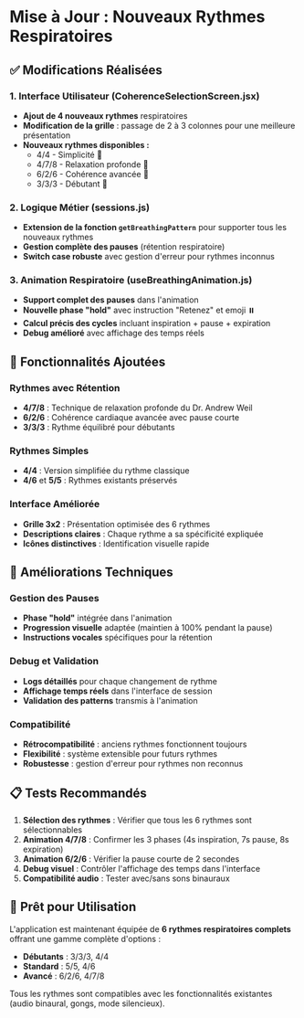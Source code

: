 # Mise à Jour : Nouveaux Rythmes Respiratoires

## ✅ Modifications Réalisées

### 1. Interface Utilisateur (CoherenceSelectionScreen.jsx)
- **Ajout de 4 nouveaux rythmes** respiratoires
- **Modification de la grille** : passage de 2 à 3 colonnes pour une meilleure présentation
- **Nouveaux rythmes disponibles :**
  - 4/4 - Simplicité 🎯
  - 4/7/8 - Relaxation profonde 🧘
  - 6/2/6 - Cohérence avancée 💎
  - 3/3/3 - Débutant 🌊

### 2. Logique Métier (sessions.js)
- **Extension de la fonction `getBreathingPattern`** pour supporter tous les nouveaux rythmes
- **Gestion complète des pauses** (rétention respiratoire)
- **Switch case robuste** avec gestion d'erreur pour rythmes inconnus

### 3. Animation Respiratoire (useBreathingAnimation.js)
- **Support complet des pauses** dans l'animation
- **Nouvelle phase "hold"** avec instruction "Retenez" et emoji ⏸️
- **Calcul précis des cycles** incluant inspiration + pause + expiration
- **Debug amélioré** avec affichage des temps réels

## 🎯 Fonctionnalités Ajoutées

### Rythmes avec Rétention
- **4/7/8** : Technique de relaxation profonde du Dr. Andrew Weil
- **6/2/6** : Cohérence cardiaque avancée avec pause courte
- **3/3/3** : Rythme équilibré pour débutants

### Rythmes Simples
- **4/4** : Version simplifiée du rythme classique
- **4/6** et **5/5** : Rythmes existants préservés

### Interface Améliorée
- **Grille 3x2** : Présentation optimisée des 6 rythmes
- **Descriptions claires** : Chaque rythme a sa spécificité expliquée
- **Icônes distinctives** : Identification visuelle rapide

## 🔧 Améliorations Techniques

### Gestion des Pauses
- **Phase "hold"** intégrée dans l'animation
- **Progression visuelle** adaptée (maintien à 100% pendant la pause)
- **Instructions vocales** spécifiques pour la rétention

### Debug et Validation
- **Logs détaillés** pour chaque changement de rythme
- **Affichage temps réels** dans l'interface de session
- **Validation des patterns** transmis à l'animation

### Compatibilité
- **Rétrocompatibilité** : anciens rythmes fonctionnent toujours
- **Flexibilité** : système extensible pour futurs rythmes
- **Robustesse** : gestion d'erreur pour rythmes non reconnus

## 📋 Tests Recommandés

1. **Sélection des rythmes** : Vérifier que tous les 6 rythmes sont sélectionnables
2. **Animation 4/7/8** : Confirmer les 3 phases (4s inspiration, 7s pause, 8s expiration)
3. **Animation 6/2/6** : Vérifier la pause courte de 2 secondes
4. **Debug visuel** : Contrôler l'affichage des temps dans l'interface
5. **Compatibilité audio** : Tester avec/sans sons binauraux

## 🚀 Prêt pour Utilisation

L'application est maintenant équipée de **6 rythmes respiratoires complets** offrant une gamme complète d'options :
- **Débutants** : 3/3/3, 4/4
- **Standard** : 5/5, 4/6  
- **Avancé** : 6/2/6, 4/7/8

Tous les rythmes sont compatibles avec les fonctionnalités existantes (audio binaural, gongs, mode silencieux).

